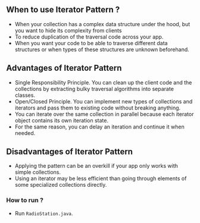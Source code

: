 ## When to use Iterator Pattern ?

- When your collection has a complex data structure under the hood, but you want to hide its complexity from clients
- To reduce duplication of the traversal code across your app.
- When you want your code to be able to traverse different data structures or when types of these structures are unknown beforehand.

## Advantages of Iterator Pattern

- Single Responsibility Principle. You can clean up the client code and the collections by extracting bulky traversal algorithms into separate classes.
- Open/Closed Principle. You can implement new types of collections and iterators and pass them to existing code without breaking anything.
- You can iterate over the same collection in parallel because each iterator object contains its own iteration state.
- For the same reason, you can delay an iteration and continue it when needed.

## Disadvantages of Iterator Pattern

- Applying the pattern can be an overkill if your app only works with simple collections.
- Using an iterator may be less efficient than going through elements of some specialized collections directly.

### How to run ?

- Run `RadioStation.java`.
